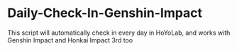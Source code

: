 # Daily-Check-In-Genshin-Impact
This script will automatically check in every day in HoYoLab, and works with Genshin Impact and Honkai Impact 3rd too
